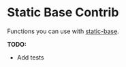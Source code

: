 # Static Base Contrib

Functions you can use with [static-base](https://github.com/icidasset/static-base).

__TODO:__

- Add tests
